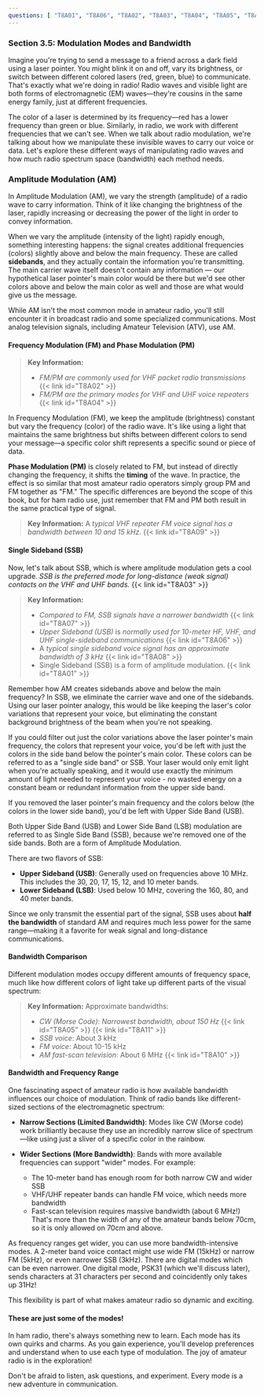 ```yaml
---
questions: [ "T8A01", "T8A06", "T8A02", "T8A03", "T8A04", "T8A05", "T8A07", "T8A08", "T8A09", "T8A10", "T8A11" ]
---
```


### Section 3.5: Modulation Modes and Bandwidth

Imagine you're trying to send a message to a friend across a dark field using a laser pointer. You might blink it on and off, vary its brightness, or switch between different colored lasers (red, green, blue) to communicate. That's exactly what we're doing in radio! Radio waves and visible light are both forms of electromagnetic (EM) waves—they're cousins in the same energy family, just at different frequencies.

The color of a laser is determined by its frequency—red has a lower frequency than green or blue. Similarly, in radio, we work with different frequencies that we can't see. When we talk about radio modulation, we're talking about how we manipulate these invisible waves to carry our voice or data. Let's explore these different ways of manipulating radio waves and how much radio spectrum space (bandwidth) each method needs.

### Amplitude Modulation (AM)

In Amplitude Modulation (AM), we vary the strength (amplitude) of a radio wave to carry information. Think of it like changing the brightness of the laser, rapidly increasing or decreasing the power of the light in order to convey information.

When we vary the amplitude (intensity of the light) rapidly enough, something interesting happens: the signal creates additional frequencies (colors) slightly above and below the main frequency. These are called **sidebands**, and they actually contain the information you're transmitting. The main carrier wave itself doesn't contain any information — our hypothetical laser pointer's main color would be there but we'd see other colors above and below the main color as well and those are what would give us the message.

While AM isn't the most common mode in amateur radio, you'll still encounter it in broadcast radio and some specialized communications. Most analog television signals, including Amateur Television (ATV), use AM.

#### Frequency Modulation (FM) and Phase Modulation (PM)

> **Key Information:**
> - *FM/PM are commonly used for VHF packet radio transmissions* {{< link id="T8A02" >}}
> - *FM/PM are the primary modes for VHF and UHF voice repeaters* {{< link id="T8A04" >}}

In Frequency Modulation (FM), we keep the amplitude (brightness) constant but vary the frequency (color) of the radio wave. It's like using a light that maintains the same brightness but shifts between different colors to send your message—a specific color shift represents a specific sound or piece of data.

**Phase Modulation (PM)** is closely related to FM, but instead of directly changing the frequency, it shifts the **timing** of the wave. In practice, the effect is so similar that most amateur radio operators simply group PM and FM together as "FM." The specific differences are beyond the scope of this book, but for ham radio use, just remember that FM and PM both result in the same practical type of signal.  

> **Key Information:** A *typical VHF repeater FM voice signal has a bandwidth between 10 and 15 kHz*. {{< link id="T8A09" >}}

#### Single Sideband (SSB)

Now, let's talk about SSB, which is where amplitude modulation gets a cool upgrade. *SSB is the preferred mode for long-distance (weak signal) contacts on the VHF and UHF bands.* {{< link id="T8A03" >}}

> **Key Information:**
> - *Compared to FM, SSB signals have a narrower bandwidth* {{< link id="T8A07" >}}
> - *Upper Sideband (USB)* is *normally used for 10-meter HF, VHF, and UHF single-sideband communications* {{< link id="T8A06" >}}
> - A *typical single sideband voice signal has an approximate bandwidth of 3 kHz* {{< link id="T8A08" >}}
> - Single Sideband (SSB) is a form of amplitude modulation. {{< link id="T8A01" >}}

Remember how AM creates sidebands above and below the main frequency? In SSB, we eliminate the carrier wave and one of the sidebands. Using our laser pointer analogy, this would be like keeping the laser's color variations that represent your voice, but eliminating the constant background brightness of the beam when you're not speaking.

If you could filter out just the color variations above the laser pointer's main frequency, the colors that represent your voice, you'd be left with just the colors in the side band below the pointer's main color. These colors can be referred to as a "single side band" or SSB. Your laser would only emit light when you're actually speaking, and it would use exactly the minimum amount of light needed to represent your voice - no wasted energy on a constant beam or redundant information from the upper side band. 

If you removed the laser pointer's main frequency and the colors below (the colors in the lower side band), you'd be left with Upper Side Band (USB). 

Both Upper Side Band (USB) and Lower Side Band (LSB) modulation are referred to as Single Side Band (SSB), because we're removed one of the side bands. Both are a form of Amplitude Modulation.

There are two flavors of SSB:
- **Upper Sideband (USB)**: Generally used on frequencies above 10 MHz. This includes the 30, 20, 17, 15, 12, and 10 meter bands.
- **Lower Sideband (LSB)**: Used below 10 MHz, covering the 160, 80, and 40 meter bands.

Since we only transmit the essential part of the signal, SSB uses about **half the bandwidth** of standard AM and requires much less power for the same range—making it a favorite for weak signal and long-distance communications.

#### Bandwidth Comparison

Different modulation modes occupy different amounts of frequency space, much like how different colors of light take up different parts of the visual spectrum:

> **Key Information:** Approximate bandwidths:
> - *CW (Morse Code)*: *Narrowest bandwidth, about 150 Hz* {{< link id="T8A05" >}} {{< link id="T8A11" >}}
> - *SSB voice*: About 3 kHz
> - *FM voice*: About 10-15 kHz
> - *AM fast-scan television*: About 6 MHz {{< link id="T8A10" >}}

#### Bandwidth and Frequency Range

One fascinating aspect of amateur radio is how available bandwidth influences our choice of modulation. Think of radio bands like different-sized sections of the electromagnetic spectrum:

- **Narrow Sections (Limited Bandwidth)**: Modes like CW (Morse code) work brilliantly because they use an incredibly narrow slice of spectrum—like using just a sliver of a specific color in the rainbow.

- **Wider Sections (More Bandwidth)**: Bands with more available frequencies can support "wider" modes. For example:
  - The 10-meter band has enough room for both narrow CW and wider SSB
  - VHF/UHF repeater bands can handle FM voice, which needs more bandwidth
  - Fast-scan television requires massive bandwidth (about 6 MHz!) That's more than the width of any of the amateur bands below 70cm, so it is only allowed on 70cm and above.

As frequency ranges get wider, you can use more bandwidth-intensive modes. A 2-meter band voice contact might use wide FM (15kHz) or narrow FM (5kHz), or even narrower SSB (3kHz). There are digital modes which can be even narrower. One digital mode, PSK31 (which we'll discuss later), sends characters at 31 characters per second and coincidently only takes up 31Hz!

This flexibility is part of what makes amateur radio so dynamic and exciting.

#### These are just some of the modes!

In ham radio, there's always something new to learn. Each mode has its own quirks and charms. As you gain experience, you'll develop preferences and understand when to use each type of modulation. The joy of amateur radio is in the exploration!

Don't be afraid to listen, ask questions, and experiment. Every mode is a new adventure in communication.